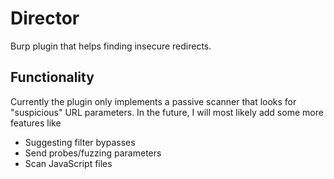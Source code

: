 # Director
Burp plugin that helps finding insecure redirects.

## Functionality
Currently the plugin only implements a passive scanner that looks for "suspicious" URL parameters. In the future, I will most likely add some more features like
- Suggesting filter bypasses
- Send probes/fuzzing parameters
- Scan JavaScript files
